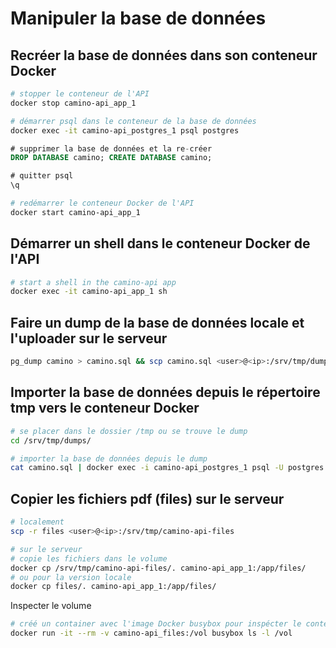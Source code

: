 # Manipuler la base de données

## Recréer la base de données dans son conteneur Docker

```sh
# stopper le conteneur de l'API
docker stop camino-api_app_1

# démarrer psql dans le conteneur de la base de données
docker exec -it camino-api_postgres_1 psql postgres
```

```sql
# supprimer la base de données et la re-créer
DROP DATABASE camino; CREATE DATABASE camino;

# quitter psql
\q
```

```sh
# redémarrer le conteneur Docker de l'API
docker start camino-api_app_1
```

## Démarrer un shell dans le conteneur Docker de l'API

```sh
# start a shell in the camino-api app
docker exec -it camino-api_app_1 sh
```

## Faire un dump de la base de données locale et l'uploader sur le serveur

```bash
pg_dump camino > camino.sql && scp camino.sql <user>@<ip>:/srv/tmp/dumps/camino.sql
```

## Importer la base de données depuis le répertoire tmp vers le conteneur Docker

```sh
# se placer dans le dossier /tmp ou se trouve le dump
cd /srv/tmp/dumps/

# importer la base de données depuis le dump
cat camino.sql | docker exec -i camino-api_postgres_1 psql -U postgres -d camino
```

## Copier les fichiers pdf (files) sur le serveur

```bash
# localement
scp -r files <user>@<ip>:/srv/tmp/camino-api-files
```

```bash
# sur le serveur
# copie les fichiers dans le volume
docker cp /srv/tmp/camino-api-files/. camino-api_app_1:/app/files/
# ou pour la version locale
docker cp files/. camino-api_app_1:/app/files/
```

Inspecter le volume

```bash
# créé un container avec l'image Docker busybox pour inspécter le contenu du volume
docker run -it --rm -v camino-api_files:/vol busybox ls -l /vol
```
